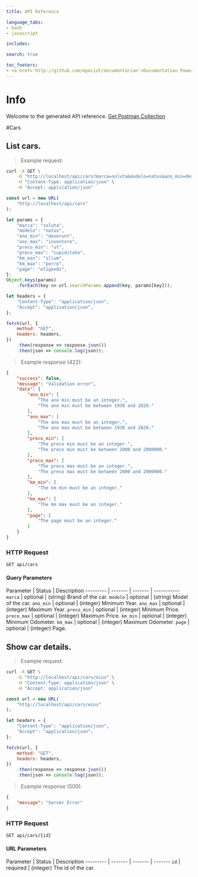 ```yaml
---
title: API Reference

language_tabs:
- bash
- javascript

includes:

search: true

toc_footers:
- <a href='http://github.com/mpociot/documentarian'>Documentation Powered by Documentarian</a>
---
```

<!-- START_INFO -->
# Info

Welcome to the generated API reference.
[Get Postman Collection](http://localhost/docs/collection.json)

<!-- END_INFO -->

#Cars


<!-- START_b5807964b67925bcb310ef24f51967da -->
## List cars.

> Example request:

```bash
curl -X GET \
    -G "http://localhost/api/cars?marca=soluta&modelo=natus&ano_min=deserunt&ano_max=inventore&preco_min=ut&preco_max=cupiditate&km_min=illum&km_max=porro&page=eligendi" \
    -H "Content-Type: application/json" \
    -H "Accept: application/json"
```

```javascript
const url = new URL(
    "http://localhost/api/cars"
);

let params = {
    "marca": "soluta",
    "modelo": "natus",
    "ano_min": "deserunt",
    "ano_max": "inventore",
    "preco_min": "ut",
    "preco_max": "cupiditate",
    "km_min": "illum",
    "km_max": "porro",
    "page": "eligendi",
};
Object.keys(params)
    .forEach(key => url.searchParams.append(key, params[key]));

let headers = {
    "Content-Type": "application/json",
    "Accept": "application/json",
};

fetch(url, {
    method: "GET",
    headers: headers,
})
    .then(response => response.json())
    .then(json => console.log(json));
```


> Example response (422):

```json
{
    "success": false,
    "message": "Validation error",
    "data": {
        "ano_min": [
            "The ano min must be an integer.",
            "The ano min must be between 1930 and 2020."
        ],
        "ano_max": [
            "The ano max must be an integer.",
            "The ano max must be between 1930 and 2020."
        ],
        "preco_min": [
            "The preco min must be an integer.",
            "The preco min must be between 2000 and 2000000."
        ],
        "preco_max": [
            "The preco max must be an integer.",
            "The preco max must be between 2000 and 2000000."
        ],
        "km_min": [
            "The km min must be an integer."
        ],
        "km_max": [
            "The km max must be an integer."
        ],
        "page": [
            "The page must be an integer."
        ]
    }
}
```

### HTTP Request
`GET api/cars`

#### Query Parameters

Parameter | Status | Description
--------- | ------- | ------- | -----------
    `marca` |  optional  | (string) Brand of the car.
    `modelo` |  optional  | (string) Model of the car.
    `ano_min` |  optional  | (integer) Minimum Year.
    `ano_max` |  optional  | (integer) Maximum Year.
    `preco_min` |  optional  | (integer) Minimum Price.
    `preco_max` |  optional  | (integer) Maximum Price.
    `km_min` |  optional  | (integer) Minimum Odometer.
    `km_max` |  optional  | (integer) Maximum Odometer.
    `page` |  optional  | (integer) Page.

<!-- END_b5807964b67925bcb310ef24f51967da -->

<!-- START_5835f3073a1fb3277b5fc35d89bad64e -->
## Show car details.

> Example request:

```bash
curl -X GET \
    -G "http://localhost/api/cars/eius" \
    -H "Content-Type: application/json" \
    -H "Accept: application/json"
```

```javascript
const url = new URL(
    "http://localhost/api/cars/eius"
);

let headers = {
    "Content-Type": "application/json",
    "Accept": "application/json",
};

fetch(url, {
    method: "GET",
    headers: headers,
})
    .then(response => response.json())
    .then(json => console.log(json));
```


> Example response (500):

```json
{
    "message": "Server Error"
}
```

### HTTP Request
`GET api/cars/{id}`

#### URL Parameters

Parameter | Status | Description
--------- | ------- | ------- | -------
    `id` |  required  | (integer) The id of the car.

<!-- END_5835f3073a1fb3277b5fc35d89bad64e -->


